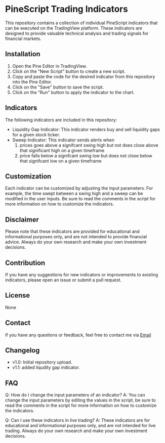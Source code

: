 # PineScript Trading Indicators
This repository contains a collection of individual PineScript indicators that can be executed on the TradingView platform. These indicators are designed to provide valuable technical analysis and trading signals for financial markets.

## Installation
1. Open the Pine Editor in TradingView.
2. Click on the "New Script" button to create a new script.
3. Copy and paste the code for the desired indicator from this repository into the Pine Editor.
4. Click on the "Save" button to save the script.
5. Click on the "Run" button to apply the indicator to the chart.
## Indicators
The following indicators are included in this repository:

- Liquidity Gap Indicator: This indicator renders buy and sell liquidity gaps for a given stock ticker. 
- Sweep Indicator: This indicator sends alerts when 
    1) prices goes above a signifcant swing high but not does close above that significant high on a given timeframe 
    2) price falls below a signifcant swing low but does not close below that signifcant low on a given timeframe
## Customization
Each indicator can be customized by adjusting the input parameters. For example, the time swept between a swing high and a sweep can be modified in the user inputs. Be sure to read the comments in the script for more information on how to customize the indicators.

## Disclaimer
Please note that these indicators are provided for educational and informational purposes only, and are not intended to provide financial advice. Always do your own research and make your own investment decisions.

## Contribution
If you have any suggestions for new indicators or improvements to existing indicators, please open an issue or submit a pull request.

## License
None


## Contact
If you have any questions or feedback, feel free to contact me via [Email](mailto:lesari08@gmail.com) 

## Changelog
- v1.0: Initial repository upload.
- v1.1: added liqudity gap indicator.
## FAQ
Q: How do I change the input parameters of an indicator?
A: You can change the input parameters by editing the values in the script, be sure to read the comments in the script for more information on how to customize the indicators.

Q: Can I use these indicators in live trading?
A: These indicators are for educational and informational purposes only, and are not intended for live trading. Always do your own research and make your own investment decisions.

